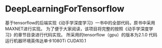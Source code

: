 # DeepLearningForTensorflow
基于tensorflow的后端实现《动手学深度学习》一书中的全部代码，原书中采用MAXNET进行实现。
为了便于大家阅读，该项目将完整的按照《动手学深度学习》的章节目录进行代码实现。
所采用的tensorflow（gpu）的版本为2.1.0 代码运行机器环境英伟达单卡1080Ti CUDA10.1
